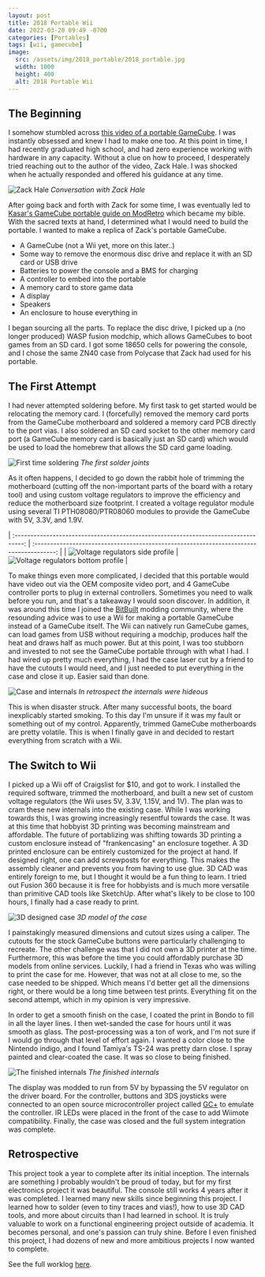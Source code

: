 ```yaml
---
layout: post
title: 2018 Portable Wii
date: 2022-03-20 09:49 -0700
categories: [Portables]
tags: [wii, gamecube]
image:
  src: /assets/img/2018_portable/2018_portable.jpg
  width: 1000
  height: 400
  alt: 2018 Portable Wii
---
```


## The Beginning

I somehow stumbled across [this video of a portable GameCube](https://www.youtube.com/watch?v=wY7dWwoeXrU). I was instantly obsessed and knew I had to make one too. At this point in time, I had recently graduated high school, and had zero experience working with hardware in any capacity. Without a clue on how to proceed, I desperately tried reaching out to the author of the video, Zack Hale. I was shocked when he actually responded and offered his guidance at any time.

![Zack Hale](/assets/img/2018_portable/zack.png)
_Conversation with Zack Hale_

After going back and forth with Zack for some time, I was eventually led to [Kasar's GameCube portable guide on ModRetro](https://web.archive.org/web/20161007004157/http://forums.modretro.com/index.php?threads/kasars-gcp-guide.1654/) which became my bible. With the sacred texts at hand, I determined what I would need to build the portable. I wanted to make a replica of Zack's portable GameCube.

- A GameCube (not a Wii yet, more on this later..)
- Some way to remove the enormous disc drive and replace it with an SD card or USB drive
- Batteries to power the console and a BMS for charging
- A controller to embed into the portable
- A memory card to store game data
- A display
- Speakers
- An enclosure to house everything in

I began sourcing all the parts. To replace the disc drive, I picked up a (no longer produced) WASP fusion modchip, which allows GameCubes to boot games from an SD card. I got some 18650 cells for powering the console, and I chose the same ZN40 case from Polycase that Zack had used for his portable.

## The First Attempt
I had never attempted soldering before. My first task to get started would be relocating the memory card. I (forcefully) removed the memory card ports from the GameCube motherboard and soldered a memory card PCB directly to the port vias. I also soldered an SD card socket to the other memory card port (a GameCube memory card is basically just an SD card) which would be used to load the homebrew that allows the SD card game loading.

![First time soldering](/assets/img/2018_portable/gamecube_first_attempt.jpg)
_The first solder joints_

As it often happens, I decided to go down the rabbit hole of trimming the motherboard (cutting off the non-important parts of the board with a rotary tool) and using custom voltage regulators to improve the efficiency and reduce the motherboard size footprint. I created a voltage regulator module using several TI PTH08080/PTR08060 modules to provide the GameCube with 5V, 3.3V, and 1.9V.

| :---------------------------------------------------------------------------------: | :-------------------------------------------------------------------------------------: |
| ![Voltage regulators side profile](/assets/img/2018_portable/voltage_regs_side.jpg) | ![Voltage regulators bottom profile](/assets/img/2018_portable/voltage_regs_bottom.jpg) |

To make things even more complicated, I decided that this portable would have video out via the OEM composite video port, and 4 GameCube controller ports to plug in external controllers. Sometimes you need to walk before you run, and that's a takeaway I would soon discover. In addition, it was around this time I joined the [BitBuilt](https://bitbuilt.net/) modding community, where the resounding advice was to use a Wii for making a portable GameCube instead of a GameCube itself. The Wii can natively run GameCube games, can load games from USB without requiring a modchip, produces half the heat and draws half as much power. But at this point, I was too stubborn and invested to not see the GameCube portable through with what I had. I had wired up pretty much everything, I had the case laser cut by a friend to have the cutouts I would need, and I just needed to put everything in the case and close it up. Easier said than done.

![Case and internals](/assets/img/2018_portable/gamecube_finished.jpg)
_In retrospect the internals were hideous_

This is when disaster struck. After many successful boots, the board inexplicably started smoking. To this day I'm unsure if it was my fault or something out of my control. Apparently, trimmed GameCube motherboards are pretty volatile. This is when I finally gave in and decided to restart everything from scratch with a Wii.

## The Switch to Wii

I picked up a Wii off of Craigslist for $10, and got to work. I installed the required software, trimmed the motherboard, and built a new set of custom voltage regulators (the Wii uses 5V, 3.3V, 1.15V, and 1V). The plan was to cram these new internals into the existing case. While I was working towards this, I was growing increasingly resentful towards the case. It was at this time that hobbyist 3D printing was becoming mainstream and affordable. The future of portablizing was shifting towards 3D printing a custom enclosure instead of "frankencasing" an enclosure together. A 3D printed enclosure can be entirely customized for the project at hand. If designed right, one can add screwposts for everything. This makes the assembly cleaner and prevents you from having to use glue. 3D CAD was entirely foreign to me, but I thought it would be a fun thing to learn. I tried out Fusion 360 because it is free for hobbyists and is much more versatile than primitive CAD tools like SketchUp. After what's likely to be close to 100 hours, I finally had a case ready to print.

![3D designed case](/assets/img/2018_portable/case_model.png)
_3D model of the case_

I painstakingly measured dimensions and cutout sizes using a caliper. The cutouts for the stock GameCube buttons were particularly challenging to recreate. The other challenge was that I did not own a 3D printer at the time. Furthermore, this was before the time you could affordably purchase 3D models from online services. Luckily, I had a friend in Texas who was willing to print the case for me. However, that was not at all close to me, so the case needed to be shipped. Which means I'd better get all the dimensions right, or there would be a long time between test prints. Everything fit on the second attempt, which in my opinion is very impressive.

In order to get a smooth finish on the case, I coated the print in Bondo to fill in all the layer lines. I then wet-sanded the case for hours until it was smooth as glass. The post-processing was a ton of work, and I'm not sure if I would go through that level of effort again. I wanted a color close to the Nintendo indigo, and I found Tamiya's TS-24 was pretty darn close. I spray painted and clear-coated the case. It was so close to being finished.

![The finished internals](/assets/img/2018_portable/wii_finished.jpg)
_The finished internals_

The display was modded to run from 5V by bypassing the 5V regulator on the driver board. For the controller, buttons and 3DS joysticks were connected to an open source microcontroller project called [GC+](https://github.com/Aurelio92/GCPlus-2.0) to emulate the controller. IR LEDs were placed in the front of the case to add Wiimote compatibility. Finally, the case was closed and the full system integration was complete.

## Retrospective

This project took a year to complete after its initial inception. The internals are something I probably wouldn't be proud of today, but for my first electronics project it was beautiful. The console still works 4 years after it was completed. I learned many new skills since beginning this project. I learned how to solder (even to tiny traces and vias!), how to use 3D CAD tools, and more about circuits than I had learned in school. It is truly valuable to work on a functional engineering project outside of academia. It becomes personal, and one's passion can truly shine. Before I even finished this project, I had dozens of new and more ambitious projects I now wanted to complete.

See the full worklog [here](https://bitbuilt.net/forums/index.php?threads/jeffs-first-portable-nogc-edition.1405).

